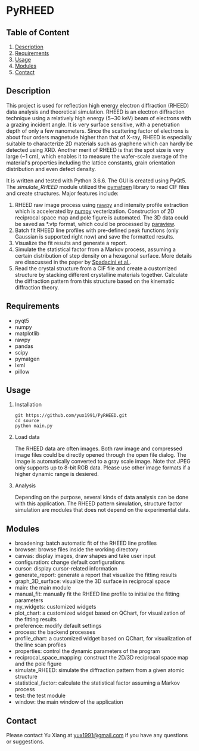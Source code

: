 # PyRHEED

## Table of Content
1. [Description](README.md#Description)
2. [Requirements](README.md#Requirements)
3. [Usage](README.md#Usage)
4. [Modules](README.md#Structure)
5. [Contact](README.md#Contact)

## Description
This project is used for reflection high energy electron diffraction (RHEED) data analysis and theoretical simulation. 
RHEED is an electron diffraction technique using a relatively high energy (5~30 keV) beam of electrons with a grazing incident
angle. It is very surface sensitive, with a penetration depth of only a few nanometers. Since the scattering factor of electrons
is about four orders magnetude higher than that of X-ray, RHEED is especially suitable to characterize 2D materials such as graphene
which can hardly be detected using XRD. Another merit of RHEED is that the spot size is very large (~1 cm), which enables it to
measure the wafer-scale average of the material's properties including the lattice constants, grain orientation distribution and
even defect density.

It is written and tested with Python 3.6.6. The GUI is created using PyQt5. The *simulate_RHEED* module utilized the [pymatgen](http://pymatgen.org/) library to read CIF files and create structures. Major features include:

1. RHEED raw image process using [rawpy](https://pypi.org/project/rawpy/) and intensity profile extraction which is accelerated by [numpy](https://www.numpy.org/) vecterization. Construction of 2D reciprocal space map and pole figure is automated. The 3D data could be saved as *.vtp format, which could be processed by [paraview](https://www.paraview.org).
2. Batch fit RHEED line profiles with pre-defined peak functions (only Gaussian is supported right now) and save the formatted results.
3. Visualize the fit results and generate a report.
4. Simulate the statistical factor from a Markov process, assuming a certain distribution of step density on a hexagonal surface. More details are disscussed in the paper by [Spadacini et al.](https://www.sciencedirect.com/science/article/pii/0039602883904922).
5. Read the crystal structure from a CIF file and create a customized structure by stacking different crystalline materials together. Calculate the diffraction pattern from this structure based on the kinematic diffraction theory.

## Requirements
- pyqt5
- numpy
- matplotlib
- rawpy
- pandas
- scipy
- pymatgen
- lxml
- pillow

## Usage
1. Installation
    ```
    git https://github.com/yux1991/PyRHEED.git
    cd source
    python main.py
    ```
2. Load data

    The RHEED data are often images. Both raw image and compressed image files could be directly opened 
    through the open file dialog. The image is automatically converted to a gray scale image. Note that
    JPEG only supports up to 8-bit RGB data. Please use other image formats if a higher dynamic range is desiered.
    
3. Analysis

    Depending on the purpose, several kinds of data analysis can be done with this application. The RHEED pattern
    simulation, structure factor simulation are modules that does not depend on the experimental data.
    
## Modules 
- broadening: batch automatic fit of the RHEED line profiles
- browser: browse files inside the working directory
- canvas: display images, draw shapes and take user input
- configuration: change default configurations
- cursor: display cursor-related information
- generate_report: generate a report that visualize the fitting results
- graph_3D_surface: visualize the 3D surface in reciprocal space
- main: the main module
- manual_fit: manually fit the RHEED line profile to initialize the fitting parameters
- my_widgets: customized widgets
- plot_chart: a customized widget based on QChart, for visualization of the fitting results
- preference: modify default settings
- process: the backend processes
- profile_chart: a customized widget based on QChart, for visualization of the line scan profiles
- properties: control the dynamic parameters of the program
- reciprocal_space_mapping: construct the 2D/3D reciprocal space map and the pole figure
- simulate_RHEED: simulate the diffraction pattern from a given atomic structure 
- statistical_factor: calculate the statistical factor assuming a Markov process 
- test: the test module
- window: the main window of the application

## Contact
Please contact Yu Xiang at [yux1991@gmail.com](mailto:yux1991@gmail.com) if you have any questions or suggestions.

